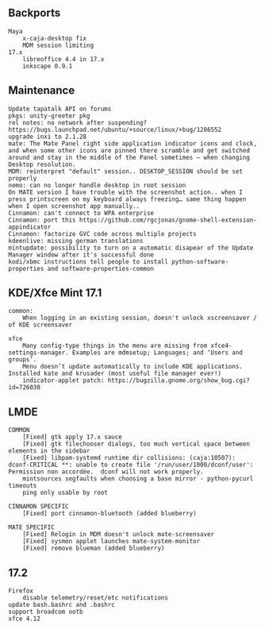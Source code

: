 Backports
---------
	Maya
		x-caja-desktop fix
		MDM session limiting
	17.x
		libreoffice 4.4 in 17.x
		inkscape 0.9.1


Maintenance
-----------
	Update tapatalk API on forums
	pkgs: unity-greeter pkg
	rel notes: no network after suspending? https://bugs.launchpad.net/ubuntu/+source/linux/+bug/1286552
	upgrade inxi to 2.1.28
	mate: The Mate Panel right side application indicator icons and clock, and when some other icons are pinned there scramble and get switched around and stay in the middle of the Panel sometimes – when changing Desktop resolution.
	MDM: reinterpret "default" session.. DESKTOP_SESSION should be set properly
	nemo: can no longer handle desktop in root session
	On MATE version I have trouble with the screenshot action.. when I press printscreen on my keyboard always freezing… same thing happen when I open screenshot app manually..
	Cinnamon: can't connect to WPA enterprise
	Cinnamon: port this https://github.com/rgcjonas/gnome-shell-extension-appindicator
	Cinnamon: factorize GVC code across multiple projects
	kdeenlive: missing german translations
	mintupdate: possibility to turn on a automatic disapear of the Update Manager window after it's successful done
	kodi/xbmc instructions tell people to install python-software-properties and software-properties-common

KDE/Xfce Mint 17.1
------------------
	common:
		When logging in an existing session, doesn't unlock xscreensaver / of KDE screensaver

	xfce
		Many config-type things in the menu are missing from xfce4-settings-manager. Examples are mdmsetup; Languages; and ‘Users and groups’.
		Menu doesn’t update automatically to include KDE applications. Installed kate and krusader (most useful file manager ever!)
		indicator-applet patch: https://bugzilla.gnome.org/show_bug.cgi?id=726030

LMDE
----
	COMMON
		[Fixed] gtk apply 17.x sauce
		[Fixed] gtk filechooser dialogs, too much vertical space between elements in the sidebar
	    [Fixed] libpam-systemd runtime dir collisions: (caja:10507): dconf-CRITICAL **: unable to create file '/run/user/1000/dconf/user': Permission non accordée.  dconf will not work properly.
	    mintsources segfaults when choosing a base mirror - python-pycurl timeouts
	    ping only usable by root

	CINNAMON SPECIFIC
		[Fixed] port cinnamon-bluetooth (added blueberry)

	MATE SPECIFIC
	    [Fixed] Relogin in MDM doesn't unlock mate-screensaver
	    [Fixed] sysmon applet launches mate-system-monitor
	    [Fixed] remove blueman (added blueberry)

17.2
----
	Firefox
		disable telemetry/reset/etc notifications
	update bash.bashrc and .bashrc
	support broadcom ootb
	xfce 4.12
